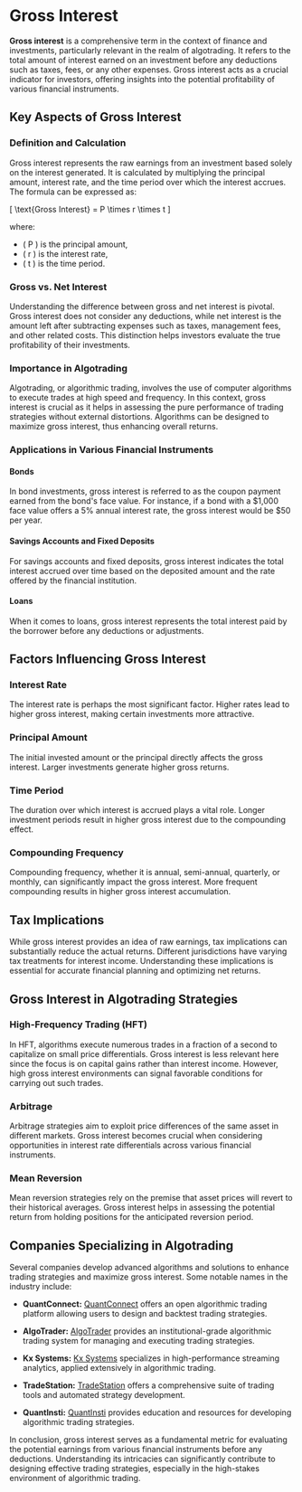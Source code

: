 # Gross Interest

**Gross interest** is a comprehensive term in the context of finance and investments, particularly relevant in the realm of algotrading. It refers to the total amount of interest earned on an investment before any deductions such as taxes, fees, or any other expenses. Gross interest acts as a crucial indicator for investors, offering insights into the potential profitability of various financial instruments.

## Key Aspects of Gross Interest

### Definition and Calculation

Gross interest represents the raw earnings from an investment based solely on the interest generated. It is calculated by multiplying the principal amount, interest rate, and the time period over which the interest accrues. The formula can be expressed as:

\[ \text{Gross Interest} = P \times r \times t \]

where:
- \( P \) is the principal amount,
- \( r \) is the interest rate,
- \( t \) is the time period.

### Gross vs. Net Interest

Understanding the difference between gross and net interest is pivotal. Gross interest does not consider any deductions, while net interest is the amount left after subtracting expenses such as taxes, management fees, and other related costs. This distinction helps investors evaluate the true profitability of their investments.

### Importance in Algotrading

Algotrading, or algorithmic trading, involves the use of computer algorithms to execute trades at high speed and frequency. In this context, gross interest is crucial as it helps in assessing the pure performance of trading strategies without external distortions. Algorithms can be designed to maximize gross interest, thus enhancing overall returns.

### Applications in Various Financial Instruments

#### Bonds

In bond investments, gross interest is referred to as the coupon payment earned from the bond's face value. For instance, if a bond with a $1,000 face value offers a 5% annual interest rate, the gross interest would be $50 per year.

#### Savings Accounts and Fixed Deposits

For savings accounts and fixed deposits, gross interest indicates the total interest accrued over time based on the deposited amount and the rate offered by the financial institution.

#### Loans

When it comes to loans, gross interest represents the total interest paid by the borrower before any deductions or adjustments.

## Factors Influencing Gross Interest

### Interest Rate

The interest rate is perhaps the most significant factor. Higher rates lead to higher gross interest, making certain investments more attractive.

### Principal Amount

The initial invested amount or the principal directly affects the gross interest. Larger investments generate higher gross returns.

### Time Period

The duration over which interest is accrued plays a vital role. Longer investment periods result in higher gross interest due to the compounding effect.

### Compounding Frequency

Compounding frequency, whether it is annual, semi-annual, quarterly, or monthly, can significantly impact the gross interest. More frequent compounding results in higher gross interest accumulation.

## Tax Implications

While gross interest provides an idea of raw earnings, tax implications can substantially reduce the actual returns. Different jurisdictions have varying tax treatments for interest income. Understanding these implications is essential for accurate financial planning and optimizing net returns.

## Gross Interest in Algotrading Strategies

### High-Frequency Trading (HFT)

In HFT, algorithms execute numerous trades in a fraction of a second to capitalize on small price differentials. Gross interest is less relevant here since the focus is on capital gains rather than interest income. However, high gross interest environments can signal favorable conditions for carrying out such trades.

### Arbitrage

Arbitrage strategies aim to exploit price differences of the same asset in different markets. Gross interest becomes crucial when considering opportunities in interest rate differentials across various financial instruments.

### Mean Reversion

Mean reversion strategies rely on the premise that asset prices will revert to their historical averages. Gross interest helps in assessing the potential return from holding positions for the anticipated reversion period.

## Companies Specializing in Algotrading

Several companies develop advanced algorithms and solutions to enhance trading strategies and maximize gross interest. Some notable names in the industry include:

- **QuantConnect:** [QuantConnect](https://www.quantconnect.com) offers an open algorithmic trading platform allowing users to design and backtest trading strategies.
  
- **AlgoTrader:** [AlgoTrader](https://www.algotrader.com) provides an institutional-grade algorithmic trading system for managing and executing trading strategies.
  
- **Kx Systems:** [Kx Systems](https://kx.com) specializes in high-performance streaming analytics, applied extensively in algorithmic trading.
  
- **TradeStation:** [TradeStation](https://www.tradestation.com) offers a comprehensive suite of trading tools and automated strategy development.
  
- **QuantInsti:** [QuantInsti](https://www.quantinsti.com) provides education and resources for developing algorithmic trading strategies.

In conclusion, gross interest serves as a fundamental metric for evaluating the potential earnings from various financial instruments before any deductions. Understanding its intricacies can significantly contribute to designing effective trading strategies, especially in the high-stakes environment of algorithmic trading.